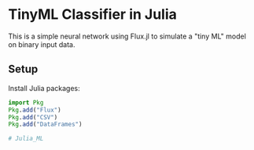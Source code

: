 # TinyML Classifier in Julia

This is a simple neural network using Flux.jl to simulate a "tiny ML" model on binary input data.

## Setup

Install Julia packages:

```julia
import Pkg
Pkg.add("Flux")
Pkg.add("CSV")
Pkg.add("DataFrames")

# Julia_ML
